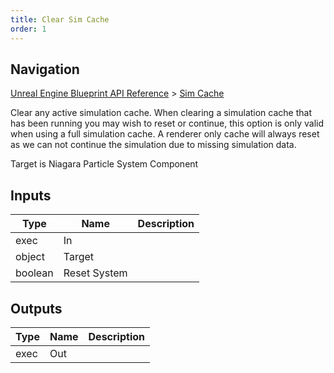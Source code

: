 ```yaml
---
title: Clear Sim Cache
order: 1
---
```

## Navigation

[Unreal Engine Blueprint API Reference](https://dev.epicgames.com/documentation/en-us/unreal-engine/BlueprintAPI) > [Sim Cache](https://dev.epicgames.com/documentation/en-us/unreal-engine/BlueprintAPI/SimCache)

Clear any active simulation cache.
When clearing a simulation cache that has been running you may wish to reset or continue, this option is only
valid when using a full simulation cache. A renderer only cache will always reset as we can not continue the
simulation due to missing simulation data.

Target is Niagara Particle System Component

## Inputs

| Type | Name | Description |
| --- | --- | --- |
| exec | In |  |
| object | Target |  |
| boolean | Reset System |  |

## Outputs

| Type | Name | Description |
| --- | --- | --- |
| exec | Out |  |
